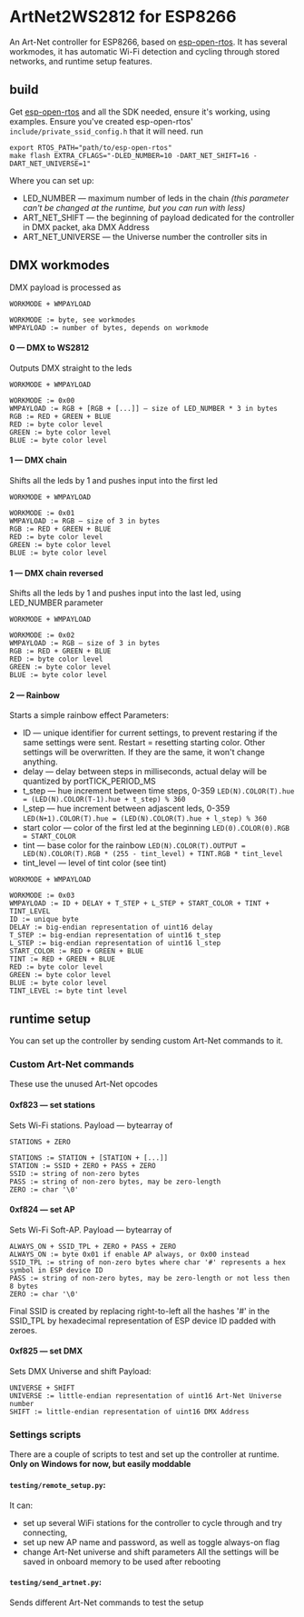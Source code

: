 # ArtNet2WS2812 for ESP8266

An Art-Net controller for ESP8266, based on [esp-open-rtos](https://github.com/superhouse/esp-open-rtos).
It has several workmodes, it has automatic Wi-Fi detection and cycling through stored networks, and runtime setup features.

## build

Get [esp-open-rtos](https://github.com/superhouse/esp-open-rtos) and all the SDK needed, ensure it's working, using examples.
Ensure you've created esp-open-rtos' `include/private_ssid_config.h` that it will need.
run 
```
export RTOS_PATH="path/to/esp-open-rtos"
make flash EXTRA_CFLAGS="-DLED_NUMBER=10 -DART_NET_SHIFT=16 -DART_NET_UNIVERSE=1"
```
Where you can set up:
* LED_NUMBER — maximum number of leds in the chain _(this parameter can't be changed at the runtime, but you can run with less)_
* ART_NET_SHIFT — the beginning of payload dedicated for the controller in DMX packet, aka DMX Address
* ART_NET_UNIVERSE — the Universe number the controller sits in

## DMX workmodes

DMX payload is processed as
```
WORKMODE + WMPAYLOAD

WORKMODE := byte, see workmodes
WMPAYLOAD := number of bytes, depends on workmode
```

#### 0 — DMX to WS2812

Outputs DMX straight to the leds
```
WORKMODE + WMPAYLOAD

WORKMODE := 0x00
WMPAYLOAD := RGB + [RGB + [...]] — size of LED_NUMBER * 3 in bytes
RGB := RED + GREEN + BLUE
RED := byte color level
GREEN := byte color level
BLUE := byte color level
```

#### 1 — DMX chain

Shifts all the leds by 1 and pushes input into the first led
```
WORKMODE + WMPAYLOAD

WORKMODE := 0x01
WMPAYLOAD := RGB — size of 3 in bytes
RGB := RED + GREEN + BLUE
RED := byte color level
GREEN := byte color level
BLUE := byte color level
```

#### 1 — DMX chain reversed

Shifts all the leds by 1 and pushes input into the last led, using LED_NUMBER parameter
```
WORKMODE + WMPAYLOAD

WORKMODE := 0x02
WMPAYLOAD := RGB — size of 3 in bytes
RGB := RED + GREEN + BLUE
RED := byte color level
GREEN := byte color level
BLUE := byte color level
```

#### 2 — Rainbow

Starts a simple rainbow effect
Parameters:
* ID — unique identifier for current settings, to prevent restaring if the same settings were sent. Restart = resetting starting color. Other settings will be overwritten. If they are the same, it won't change anything.
* delay — delay between steps in milliseconds, actual delay will be quantized by portTICK_PERIOD_MS
* t_step — hue increment between time steps, 0-359 `LED(N).COLOR(T).hue = (LED(N).COLOR(T-1).hue + t_step) % 360`
* l_step — hue increment between adjascent leds, 0-359 `LED(N+1).COLOR(T).hue = (LED(N).COLOR(T).hue + l_step) % 360`
* start color — color of the first led at the beginning `LED(0).COLOR(0).RGB = START_COLOR`
* tint — base color for the rainbow `LED(N).COLOR(T).OUTPUT = LED(N).COLOR(T).RGB * (255 - tint_level) + TINT.RGB * tint_level`
* tint_level — level of tint color (see tint)

```
WORKMODE + WMPAYLOAD

WORKMODE := 0x03
WMPAYLOAD := ID + DELAY + T_STEP + L_STEP + START_COLOR + TINT + TINT_LEVEL
ID := unique byte
DELAY := big-endian representation of uint16 delay
T_STEP := big-endian representation of uint16 t_step
L_STEP := big-endian representation of uint16 l_step
START_COLOR := RED + GREEN + BLUE
TINT := RED + GREEN + BLUE
RED := byte color level
GREEN := byte color level
BLUE := byte color level
TINT_LEVEL := byte tint level
```

## runtime setup

You can set up the controller by sending custom Art-Net commands to it.

### Custom Art-Net commands

These use the unused Art-Net opcodes

#### 0xf823 — set stations

Sets Wi-Fi stations.
Payload — bytearray of
```
STATIONS + ZERO

STATIONS := STATION + [STATION + [...]]
STATION := SSID + ZERO + PASS + ZERO
SSID := string of non-zero bytes
PASS := string of non-zero bytes, may be zero-length
ZERO := char '\0'
```

#### 0xf824 — set AP

Sets Wi-Fi Soft-AP.
Payload — bytearray of
```
ALWAYS_ON + SSID_TPL + ZERO + PASS + ZERO
ALWAYS_ON := byte 0x01 if enable AP always, or 0x00 instead
SSID_TPL := string of non-zero bytes where char '#' represents a hex symbol in ESP device ID
PASS := string of non-zero bytes, may be zero-length or not less then 8 bytes
ZERO := char '\0'
```
Final SSID is created by replacing right-to-left all the hashes '#' in the SSID_TPL by hexadecimal representation of ESP device ID padded with zeroes.

#### 0xf825 — set DMX

Sets DMX Universe and shift
Payload:
```
UNIVERSE + SHIFT
UNIVERSE := little-endian representation of uint16 Art-Net Universe number
SHIFT := little-endian representation of uint16 DMX Address
```

### Settings scripts

There are a couple of scripts to test and set up the controller at runtime. **Only on Windows for now, but easily moddable**

#### `testing/remote_setup.py`:

It can:
* set up several WiFi stations for the controller to cycle through and try connecting,
* set up new AP name and password, as well as toggle always-on flag
* change Art-Net universe and shift parameters
All the settings will be saved in onboard memory to be used after rebooting

#### `testing/send_artnet.py`:

Sends different Art-Net commands to test the setup
